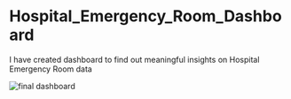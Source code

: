 # Hospital_Emergency_Room_Dashboard

I have created dashboard to find out meaningful insights on Hospital Emergency Room data

![final dashboard](https://github.com/user-attachments/assets/6d999b56-7ff9-4ff8-89fe-055e026aa082)
